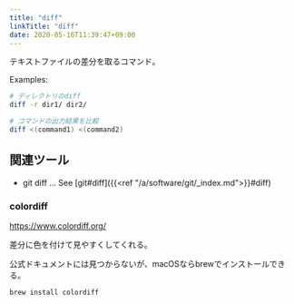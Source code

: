 ```yaml
---
title: "diff"
linkTitle: "diff"
date: 2020-05-16T11:39:47+09:00
---
```


テキストファイルの差分を取るコマンド。

Examples:

```sh
# ディレクトリのdiff
diff -r dir1/ dir2/

# コマンドの出力結果を比較
diff <(command1) <(command2)
```

## 関連ツール

- git diff ... See [git#diff]({{<ref "/a/software/git/_index.md">}}#diff)

### colordiff

https://www.colordiff.org/

差分に色を付けて見やすくしてくれる。

公式ドキュメントには見つからないが、macOSならbrewでインストールできる。

```sh
brew install colordiff
```

